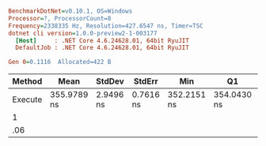 ``` ini

BenchmarkDotNet=v0.10.1, OS=Windows
Processor=?, ProcessorCount=8
Frequency=2338335 Hz, Resolution=427.6547 ns, Timer=TSC
dotnet cli version=1.0.0-preview2-1-003177
  [Host]     : .NET Core 4.6.24628.01, 64bit RyuJIT
  DefaultJob : .NET Core 4.6.24628.01, 64bit RyuJIT

Gen 0=0.1116  Allocated=422 B  

```
  Method |        Mean |    StdDev |    StdErr |         Min |          Q1 |      Median |          Q3 |         Max |          P0 |         P25 |         P50 |         P80 |         P85 |         P90 |         P95 |        P100 |       Op/s |
-------- |------------ |---------- |---------- |------------ |------------ |------------ |------------ |------------ |------------ |------------ |------------ |------------ |------------ |------------ |------------ |------------ |----------- |
 Execute | 355.9789 ns | 2.9496 ns | 0.7616 ns | 352.2151 ns | 354.0430 ns | 355.5863 ns | 358.4314 ns | 361.2643 ns | 352.2151 ns | 354.0553 ns | 355.5863 ns | 358.5810 ns | 359.1046 ns | 360.3095 ns | 361.1233 ns | 361.2643 ns | 2809155.53 |
1 |
.06 |
